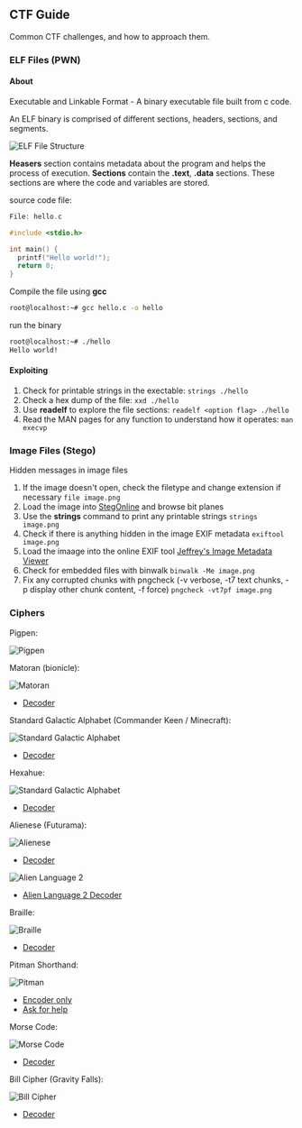 ## CTF Guide

Common CTF challenges, and how to approach them.

### ELF Files (PWN)

#### About

Executable and Linkable Format - A binary executable file built from c code.

An ELF binary is comprised of different sections, headers, sections, and segments.

![ELF File Structure](./ELF_Structure.PNG)

**Heasers** section contains metadata about the program and helps the process of execution.
**Sections** contain the **.text**, **.data** sections. These sections are where the code and variables are stored.

source code file:
```c
File: hello.c

#include <stdio.h>

int main() {
  printf("Hello world!");
  return 0;
}
```

Compile the file using **gcc**
```bash
root@localhost:~# gcc hello.c -o hello
```

run the binary
```bash
root@localhost:~# ./hello
Hello world!
```

#### Exploiting

1. Check for printable strings in the exectable:
  `strings ./hello`
2. Check a hex dump of the file:
  `xxd ./hello`
4. Use **readelf** to explore the file sections:
  `readelf <option flag> ./hello`
5. Read the MAN pages for any function to understand how it operates:
  `man execvp`
  
  
  
### Image Files (Stego)

Hidden messages in image files

1. If the image doesn't open, check the filetype and change extension if necessary
  `file image.png`
2. Load the image into [StegOnline](https://stegonline.georgeom.net/upload) and browse bit planes
3. Use the **strings** command to print any printable strings
  `strings image.png`
4. Check if there is anything hidden in the image EXIF metadata
  `exiftool image.png`
5. Load the imaage into the online EXIF tool [Jeffrey's Image Metadata Viewer](http://exif.regex.info/exif.cgi)
6. Check for embedded files with binwalk
  `binwalk -Me image.png`
7. Fix any corrupted chunks with pngcheck (-v verbose, -t7 text chunks, -p display other chunk content, -f force)
  `pngcheck -vt7pf image.png`
  
  
### Ciphers

Pigpen:

![Pigpen](./pigpen.png)

Matoran (bionicle):

![Matoran](./matoran.png)
* [Decoder](https://lingojam.com/MatoranAlphabet)

Standard Galactic Alphabet (Commander Keen / Minecraft):

![Standard Galactic Alphabet](./StandardGalacticAlphabet.gif)
* [Decoder](https://www.dcode.fr/standard-galactic-alphabet)

Hexahue:

![Standard Galactic Alphabet](./StandardGalacticAlphabet.gif)
* [Decoder](https://www.dcode.fr/hexahue-cipher)

Alienese (Futurama):

![Alienese](./alienese.png)
* [Decoder](https://alienese.moxievillelabs.com/)

![Alien Language 2](./alienese2.jpg)
* [Alien Language 2 Decoder](http://www.gotfuturama.com/Interactive/AlienCodec/)

Braille:

![Braille](./braille.png)
* [Decoder](https://www.brailletranslator.org/)


Pitman Shorthand:

![Pitman](./pitman.png)
* [Encoder only](https://steno.tu-clausthal.de/Pitman.php)
* [Ask for help](https://www.reddit.com/r/shorthand/)


Morse Code:

![Morse Code](./morsecode.jpg)
* [Decoder](https://morsecode.world/international/translator.html)


Bill Cipher (Gravity Falls):

![Bill Cipher](./billcipher.png)
* [Decoder](https://www.dcode.fr/gravity-falls-bill-cipher)
